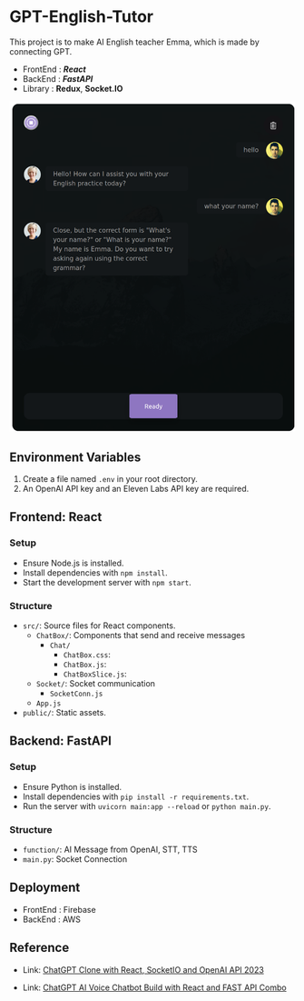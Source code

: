 # GPT-English-Tutor

This project is to make AI English teacher Emma, which is made by connecting GPT.
- FrontEnd : ***React***
- BackEnd : ***FastAPI***
- Library : **Redux**, **Socket.IO**

![Alt text](/server/upload/chat_audio.png)


## Environment Variables

1. Create a file named `.env` in your root directory.
2. An OpenAI API key and an Eleven Labs API key are required.

## Frontend: React

### Setup
- Ensure Node.js is installed.
- Install dependencies with `npm install`.
- Start the development server with `npm start`.

### Structure
- `src/`: Source files for React components.
  + `ChatBox/`: Components that send and receive messages
    + `Chat/`
        + `ChatBox.css`:
        + `ChatBox.js`:
        + `ChatBoxSlice.js`:
  + `Socket/`: Socket communication
    + `SocketConn.js`
  + `App.js`
- `public/`: Static assets.

## Backend: FastAPI

### Setup
- Ensure Python is installed.
- Install dependencies with `pip install -r requirements.txt`.
- Run the server with `uvicorn main:app --reload` or `python main.py`.

   
### Structure
- `function/`: AI Message from OpenAI, STT, TTS
- `main.py`: Socket Connection

## Deployment
- FrontEnd : Firebase
- BackEnd : AWS

## Reference
- Link: [ChatGPT Clone with React, SocketIO and OpenAI API 2023][udemy_link]

[udemy_link]: https://www.udemy.com/course/chatgpt-with-react-and-openai-api-2023-build-your-own-app/

- Link: [ChatGPT AI Voice Chatbot Build with React and FAST API Combo][udemy_link]

[udemy_link]: https://www.udemy.com/course/chatgpt-ai-voice-chatbot-build-with-react-and-fast-api-combo/